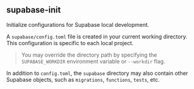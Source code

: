 ## supabase-init

Initialize configurations for Supabase local development.

A `supabase/config.toml` file is created in your current working directory. This configuration is specific to each local project.

> You may override the directory path by specifying the `SUPABASE_WORKDIR` environment variable or `--workdir` flag.

In addition to `config.toml`, the `supabase` directory may also contain other Supabase objects, such as `migrations`, `functions`, `tests`, etc.
